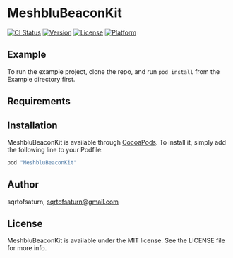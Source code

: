 # MeshbluBeaconKit

[![CI Status](http://img.shields.io/travis/sqrtofsaturn/MeshbluBeaconKit.svg?style=flat)](https://travis-ci.org/sqrtofsaturn/MeshbluBeaconKit)
[![Version](https://img.shields.io/cocoapods/v/MeshbluBeaconKit.svg?style=flat)](http://cocoapods.org/pods/MeshbluBeaconKit)
[![License](https://img.shields.io/cocoapods/l/MeshbluBeaconKit.svg?style=flat)](http://cocoapods.org/pods/MeshbluBeaconKit)
[![Platform](https://img.shields.io/cocoapods/p/MeshbluBeaconKit.svg?style=flat)](http://cocoapods.org/pods/MeshbluBeaconKit)

## Example

To run the example project, clone the repo, and run `pod install` from the Example directory first.

## Requirements

## Installation

MeshbluBeaconKit is available through [CocoaPods](http://cocoapods.org). To install
it, simply add the following line to your Podfile:

```ruby
pod "MeshbluBeaconKit"
```

## Author

sqrtofsaturn, sqrtofsaturn@gmail.com

## License

MeshbluBeaconKit is available under the MIT license. See the LICENSE file for more info.
